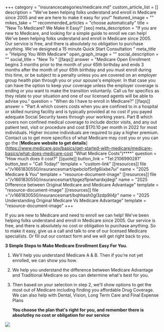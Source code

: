 +++
category = "insurancecategories/medicare.md"
custom_article_list = []
description = "We've been helping folks understand and enroll in Medicare since 2005 and we are here to make it easy for you!"
featured_image = ""
mikes_take = ""
recommended_articles = "choose automatically"
title = "New To Medicare? We Make It Easy!"
[seo]
meta_description = "If you are new to Medicare, and looking for a simple guide to enroll we can help! We've been helping folks understand and enroll in Medicare since 2005. Our service is free, and there is absolutely no obligation to purchase anything. We've designed a 15 minute Quick Start Consultation "
meta_title = "Helping You With Medicare"
open_graph_image = ""
social_description = ""
social_title = "New To "
[[faqs]]
answer = "Medicare Open Enrollment begins 3 months prior to the month of your 65th birthday and ends 3 months after the month of your 65th birthday and you must enroll during this time, or be subject to a penalty unless you are covered on an employer group health plan through you or your spouse's employer. In that case you can have the option to keep your coverage unless the employer coverage is ending or you want to make the transition voluntarily.  Call us for specifics as they relate to your situation and one of our licensed agents will be able to advise you."
question = "When do I have to enroll in Medicare?"
[[faqs]]
answer = "Part A which covers costs when you are confined to in a hospital or skilled nursing facility and is typically provided at no cost if you payed adequate Social Security taxes through your working years.  Part B which covers non confined medical coverage to include doctor visits, and any out patient test, visit or procedure and cost $170.10 per month in 2022 for most individuals.  Higher income individuals are required to pay a higher premium.  Contact us to get more specifics of what Medicare may cost you or you can go the [**Medicare website to get details**](https://www.medicare.gov/basics/get-started-with-medicare/medicare-basics/what-does-medicare-cost \"What Medicare Costs\")****"
question = "How much does it cost?"
[[quote]]
button_link = "Tel:2106990281"
button_text = "Call Today!"
template = "custom-link"
[[resources]]
file  ="/v1661830550/insurancesmart/qwbclof5nfg6iixbe7ui"
name = "2025 Medicare & You"
template = "resource-document-image"
[[resources]]
file  ="/v1661830550/insurancesmart/tpgezflpiwhardxjdegl"
name = "2025 Difference between Original Medicare and Medicare Advantage"
template = "resource-document-image"
[[resources]]
file  ="/v1661830550/insurancesmart/bqhhash0gl3zdp9il4jr"
name = "2025 Understanding Original Medicare Vs Medicare Advantage"
template = "resource-document-image"
+++

If you are new to Medicare and need to enroll we can help! We've been helping folks understand and enroll in Medicare since 2005. Our service is free, and there is absolutely no cost or obligation to purchase anything. So to make it easy, give us a call and talk to one of our licensed Medicare specialists. Or fill out our contact form and we will get right back to you.

**3 Simple Steps to Make Medicare Enrollment Easy For You.**

1. We'll help you understand Medicare A & B. Then if you're not yet enrolled, we can show you how.
2. We help you understand the difference between Medicare Advantage and Traditional Medicare so you can determine what's best for you.
3. Then based on your selection in step 2, we'll show options to get the most out of Medicare including finding you affordable Drug Coverage. We can also help with Dental, Vision, Long Term Care and Final Expense Plans

    **You choose the plan that's right for you, and remember there is absolutley no cost or obligation for our service**

[![](https://res.cloudinary.com/modii/v1612839179/insurancesmart/Medicare_What_s_Covered_App_For_Ipad_mhimfe.jpg)](https://apps.apple.com/us/app/whats-covered/id1444143600 'Understanding Medicare Apple App')
